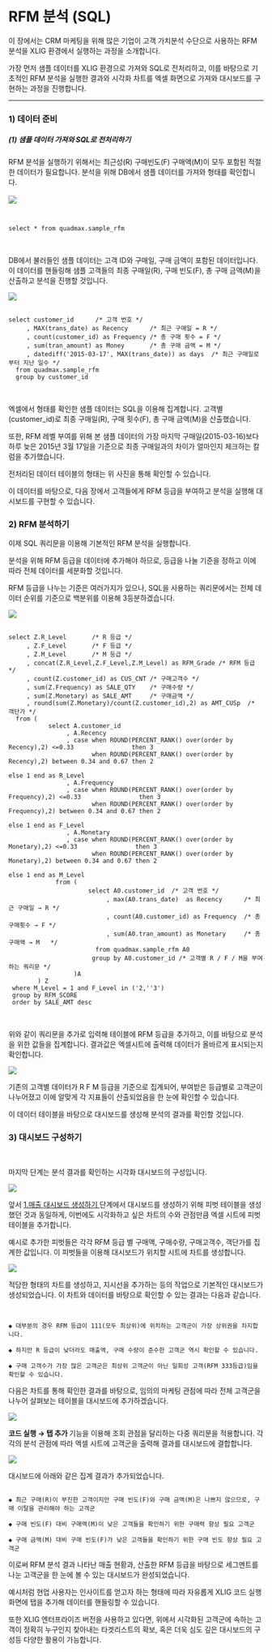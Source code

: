 
# RFM 분석 (SQL)


이 장에서는 CRM 마케팅을 위해 많은 기업이 고객 가치분석 수단으로 사용하는 RFM 분석을 XLIG 환경에서 실행하는 과정을 소개합니다. 

가장 먼저 샘플 데이터를 XLIG 환경으로 가져와 SQL로 전처리하고, 이를 바탕으로 기초적인 RFM 분석을 실행한 결과와 시각화 차트를 엑셀 화면으로 가져와 대시보드를 구현하는 과정을 진행합니다.


---



<h3>1) 데이터 준비</h3>

<h5>(1) 샘플 데이터 가져와 SQL로 전처리하기</h5>
RFM 분석을 실행하기 위해서는 최근성(R) 구매빈도(F) 구매액(M)이 모두 포함된 적절한 데이터가 필요합니다. 분석을 위해 DB에서 샘플 데이터를 가져와 형태를 확인합니다.
<br><br>
<img src = "https://user-images.githubusercontent.com/86198387/204686830-0f8f0a44-eb47-422f-9232-d60fe9786916.png" /><br>

```


select * from quadmax.sample_rfm

```


<br>

DB에서 불러들인 샘플 데이터는 고객 ID와 구매일, 구매 금액이 포함된 데이터입니다. 이 데이터를 핸들링해 샘플 고객들의 최종 구매일(R), 구매 빈도(F), 총 구매 금액(M)을 산출하고 분석을 진행할 것입니다.<br>

<img src = "https://user-images.githubusercontent.com/86198387/204687395-3f5f1f6e-ef0c-4ef7-9e42-cee226b6e5ae.png" /><br>

```

select customer_id      /* 고객 번호 */
     , MAX(trans_date) as Recency      /* 최근 구매일 = R */
     , count(customer_id) as Frequency /* 총 구매 횟수 = F */
     , sum(tran_amount) as Money       /* 총 구매 금액 = M */
     , datediff('2015-03-17', MAX(trans_date)) as days  /* 최근 구매일로부터 지난 일수 */
  from quadmax.sample_rfm
  group by customer_id

```


<br>

엑셀에서 형태를 확인한 샘플 데이터는 SQL을 이용해 집계합니다. 고객별(customer_id)로 최종 구매일(R), 구매 횟수(F), 총 구매 금액(M)을 산출했습니다. <br>

또한, RFM 레벨 부여를 위해 본 샘플 데이터의 가장 마지막 구매일(2015-03-16)보다 하루 늦은 2015년 3월 17일을 기준으로 최종 구매일과의 차이가 얼마인지 체크하는 칼럼을 추가했습니다.<br>

전처리된 데이터 테이블의 형태는 위 사진을 통해 확인할 수 있습니다.<br>

이 데이터를 바탕으로, 다음 장에서 고객들에게 RFM 등급을 부여하고 분석을 실행해 대시보드를 구현할 수 있습니다.<br>

<h3>2) RFM 분석하기</h3>

이제 SQL 쿼리문을 이용해 기본적인 RFM 분석을 실행합니다.

분석을 위해 RFM 등급을 데이터에 추가해야 하므로, 등급을 나눌 기준을 정하고 이에 따라 전체 데이터를 세분화할 것입니다.<br>

RFM 등급을 나누는 기준은 여러가지가 있으나, SQL을 사용하는 쿼리문에서는 전체 데이터 순위를 기준으로 백분위를 이용해 3등분하겠습니다.<br>

<img src = "https://user-images.githubusercontent.com/86198387/205836682-ffd8e43c-1b48-4919-a4de-1bd2736a59b1.png" /><br>

```

select Z.R_Level       /* R 등급 */
     , Z.F_Level       /* F 등급 */
     , Z.M_Level       /* M 등급 */
     , concat(Z.R_Level,Z.F_Level,Z.M_Level) as RFM_Grade /* RFM 등급 */
     , count(Z.customer_id) as CUS_CNT /* 구매고객수 */
     , sum(Z.Frequency) as SALE_QTY    /* 구매수량 */
     , sum(Z.Monetary) as SALE_AMT     /* 구매금액 */
     , round(sum(Z.Monetary)/count(Z.customer_id),2) as AMT_CUSp  /* 객단가 */
  from (
           select A.customer_id
                , A.Recency 
                , case when ROUND(PERCENT_RANK() over(order by Recency),2) <=0.33                then 3          
                       when ROUND(PERCENT_RANK() over(order by Recency),2) between 0.34 and 0.67 then 2
                                                                                                 else 1 end as R_Level
                , A.Frequency
                , case when ROUND(PERCENT_RANK() over(order by Frequency),2) <=0.33                then 3
                       when ROUND(PERCENT_RANK() over(order by Frequency),2) between 0.34 and 0.67 then 2
                                                                                                   else 1 end as F_Level
                , A.Monetary
                , case when ROUND(PERCENT_RANK() over(order by Monetary),2) <=0.33                then 3
                       when ROUND(PERCENT_RANK() over(order by Monetary),2) between 0.34 and 0.67 then 2
                                                                                                  else 1 end as M_Level           
             from (
                      select A0.customer_id  /* 고객 번호 */
                           , max(A0.trans_date)  as Recency      /* 최근 구매일 → R */
                           , count(A0.customer_id) as Frequency  /* 총 구매횟수 → F */
                           , sum(A0.tran_amount) as Monetary     /* 총 구매액 → M   */
                        from quadmax.sample_rfm A0 
                       group by A0.customer_id /* 고객별 R / F / M을 부여하는 쿼리문 */
                  )A   
        ) Z  
 where M_Level = 1 and F_Level in ('2,''3')
 group by RFM_SCORE
 order by SALE_AMT desc

```

</details> <br>

위와 같이 쿼리문을 추가로 입력해 테이블에 RFM 등급을 추가하고, 이를 바탕으로 분석을 위한 값들을 집계합니다. 결과값은 엑셀시트에 출력해 데이터가 올바르게 표시되는지 확인합니다.<br>



<img src = "https://user-images.githubusercontent.com/86198387/205838095-503774fc-92fc-4259-ab6d-48e46c847768.png" /><br>

기존의 고객별 데이터가 R F M 등급을 기준으로 집계되어, 부여받은 등급별로 고객군이 나누어졌고 이에 알맞게 각 지표들이 산출되었음을 한 눈에 확인할 수 있습니다.<br>

이 데이터 테이블을 바탕으로 대시보드를 생성해 분석의 결과를 확인할 것입니다.<br>



<h3>3) 대시보드 구성하기</h3>

<br>

마지막 단계는 분석 결과를 확인하는 시각화 대시보드의 구성입니다.<br>

<img src = "https://user-images.githubusercontent.com/86198387/205840182-336c5782-5809-4bf1-ae69-058f29512a44.png"/><br>

앞서 <a href="/XLIG/2.사용자매뉴얼/3.데이터 분석 해보기/1.매출대시보드 생성하기/"> 1.매출 대시보드 생성하기 </a> 단계에서 대시보드를 생성하기 위해 피벗 테이블을 생성했던 것과 동일하게, 이번에도 시각화하고 싶은 차트의 수와 관점만큼 엑셀 시트에 피벗 테이블을 추가합니다.<br>

예시로 추가한 피벗들은 각각 RFM 등급 별 구매액, 구매수량, 구매고객수, 객단가를 집계한 값입니다. 이 피벗들을 이용해 대시보드가 위치할 시트에 차트를 생성합니다.<br>

<img src = "https://user-images.githubusercontent.com/86198387/205841343-05014b0b-72ca-42b5-b881-ae75787d6b35.png"/><br>

적당한 형태의 차트를 생성하고, 지시선을 추가하는 등의 작업으로 기본적인 대시보드가 생성되었습니다. 이 차트와 데이터를 바탕으로 확인할 수 있는 결과는 다음과 같습니다.<br>

```


◆ 대부분의 경우 RFM 등급이 111(모두 최상위)에 위치하는 고객군이 가장 상위권을 차지합니다.

◆ 하지만 R 등급이 낮더라도 매출액, 구매 수량이 준수한 고객군 역시 확인할 수 있습니다.

◆ 구매 고객수가 가장 많은 고객군은 최상위 고객군이 아닌 일회성 고객(RFM 333등급)임을 확인할 수 있습니다.

```


다음은 차트를 통해 확인한 결과를 바탕으로, 임의의 마케팅 관점에 따라 전체 고객군을 나누어 살펴보는 테이블을 대시보드에 추가하겠습니다. <br>


<img src = "https://user-images.githubusercontent.com/86198387/205844780-a6feef55-7a40-4fa2-b2f7-cf2bde8d34eb.png"/><br>

<b> 코드 실행 → 탭 추가 </b> 기능을 이용해 조회 관점을 달리하는 다중 쿼리문을 적용합니다. 각각의 분석 관점에 따라 엑셀 시트에 고객군을 출력해 결과를 대시보드에 결합합니다.

<img src = "https://user-images.githubusercontent.com/86198387/205842281-b952f073-9944-44e5-8840-250dedc0c8cd.png"/><br>

대시보드에 아래와 같은 집계 결과가 추가되었습니다.

```

◆ 최근 구매(R)이 부진한 고객이지만 구매 빈도(F)와 구매 금액(M)은 나쁘지 않으므로, 구매 이탈을 관리해야 하는 고객군

◆ 구매 빈도(F) 대비 구매액(M)이 낮은 고객들을 확인하기 위한 구매력 향상 필요 고객군

◆ 구매 금액(M) 대비 구매 빈도(F)가 낮은 고객들을 확인하기 위한 구매 빈도 향상 필요 고객군

```

이로써 RFM 분석 결과 나타난 매출 현황과, 산출한 RFM 등급을 바탕으로 세그멘트를 나눈 고객군을 한 눈에 볼 수 있는 대시보드가 완성되었습니다.

예시처럼 현업 사용자는 인사이트를 얻고자 하는 형태에 따라 자유롭게 XLIG 코드 실행 화면에 탭을 추가해 데이터를 핸들링할 수 있습니다.<br>

또한 XLIG 엔터프라이즈 버전을 사용하고 있다면, 위에서 시각화된 고객군에 속하는 고객이 정확히 누구인지 찾아내는 타겟리스트의 확보, 혹은 더욱 심도 깊은 대시보드의 구성등 다양한 활용이 가능합니다.

<br><br><br>
